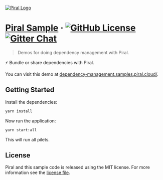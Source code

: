[![Piral Logo](https://github.com/smapiot/piral/raw/develop/docs/assets/logo.png)](https://piral.io)

# [Piral Sample](https://piral.io) &middot; [![GitHub License](https://img.shields.io/badge/license-MIT-blue.svg)](https://github.com/smapiot/piral/blob/main/LICENSE) [![Gitter Chat](https://badges.gitter.im/gitterHQ/gitter.png)](https://gitter.im/piral-io/community)

> Demos for doing dependency management with Piral.

:zap: Bundle or share dependencies with Piral.

You can visit this demo at [dependency-management.samples.piral.cloud/](https://dependency-management.samples.piral.cloud/).

## Getting Started

Install the dependencies:

```sh
yarn install
```

Now run the application:

```sh
yarn start:all
```

This will run all pilets.

## License

Piral and this sample code is released using the MIT license. For more information see the [license file](./LICENSE).
